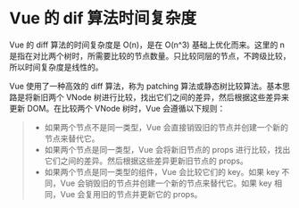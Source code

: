 # Vue 的 dif 算法时间复杂度

Vue 的 diff 算法的时间复杂度是 O(n)，是在 O(n^3) 基础上优化而来。这里的 n 是指在对比两个树时，所需要比较的节点数量。只比较同层的节点，不跨级比较，所以时间复杂度是线性的。

Vue 使用了一种高效的 diff 算法，称为 patching 算法或静态树比较算法。基本思路是将新旧两个 VNode 树进行比较，找出它们之间的差异，然后根据这些差异来更新 DOM。在比较两个 VNode 树时，Vue 会遵循以下规则：

> - 如果两个节点不是同一类型，Vue 会直接销毁旧的节点并创建一个新的节点来替代它。
> - 如果两个节点是同一类型，Vue 会将新旧节点的 props 进行比较，找出它们之间的差异。然后根据这些差异更新旧节点的 props。
> - 如果两个节点是同一类型的组件，Vue 会比较它们的 key。如果 key 不同，Vue 会销毁旧的节点并创建一个新的节点来替代它。如果 key 相同，Vue 会复用旧的节点并更新它的 props。

